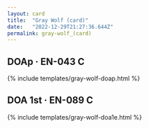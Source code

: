 ```yaml
---
layout: card
title:  "Gray Wolf (card)"
date:   "2022-12-29T21:27:36.644Z"
permalink: gray-wolf_(card)
---
```


## DOAp &middot; EN-043 C

{% include templates/gray-wolf-doap.html %}


## DOA 1st &middot; EN-089 C

{% include templates/gray-wolf-doa1e.html %}
